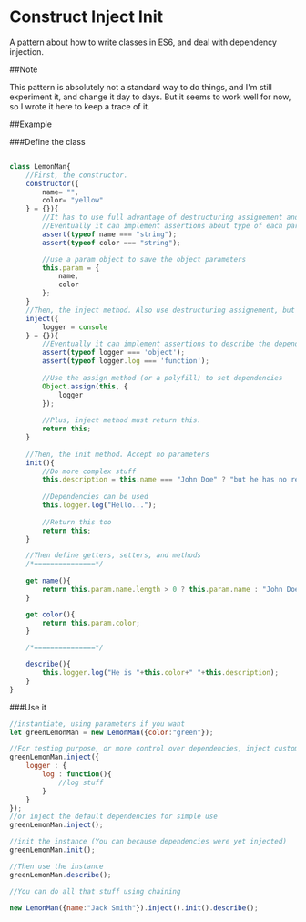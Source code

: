 # Construct Inject Init
A pattern about how to write classes in ES6, and deal with dependency injection.

##Note

This pattern is absolutely not a standard way to do things, and I'm still experiment it, and change it day to days. But it seems to work well for now, so I wrote it here to keep a trace of it.

##Example

###Define the class
```javascript

class LemonMan{
	//First, the constructor.
	constructor({
		name= "",
		color= "yellow"
    } = {}){
    	//It has to use full advantage of destructuring assignement and default value.
    	//Eventually it can implement assertions about type of each parameter
    	assert(typeof name === "string");
    	assert(typeof color === "string");

    	//use a param object to save the object parameters
    	this.param = {
    		name,
    		color
    	};
	}
	//Then, the inject method. Also use destructuring assignement, but to set the instance dependencies. Each dependency must have a default value. 
	inject({
		logger = console
	} = {}){
		//Eventually it can implement assertions to describe the dependencies
		assert(typeof logger === 'object');
		assert(typeof logger.log === 'function');
	
		//Use the assign method (or a polyfill) to set dependencies
		Object.assign(this, {
			logger
		});
		
		//Plus, inject method must return this.
		return this;
	}
	
	//Then, the init method. Accept no parameters
	init(){
		//Do more complex stuff
		this.description = this.name === "John Doe" ? "but he has no real name" : "and his name is "+this.name;
		
		//Dependencies can be used
		this.logger.log("Hello...");
		
		//Return this too
		return this;
	}

	//Then define getters, setters, and methods
	/*===============*/
	
	get name(){
		return this.param.name.length > 0 ? this.param.name : "John Doe"
	}

	get color(){
		return this.param.color;
	}

	/*===============*/

	describe(){
		this.logger.log("He is "+this.color+" "+this.description);
	}
}
```

###Use it

```javascript
//instantiate, using parameters if you want
let greenLemonMan = new LemonMan({color:"green"});

//For testing purpose, or more control over dependencies, inject custom dependencies
greenLemonMan.inject({
	logger : {
		log : function(){
			//log stuff
		}
	}
});
//or inject the default dependencies for simple use
greenLemonMan.inject();

//init the instance (You can because dependencies were yet injected)
greenLemonMan.init();

//Then use the instance
greenLemonMan.describe();

//You can do all that stuff using chaining

new LemonMan({name:"Jack Smith"}).inject().init().describe();
```
